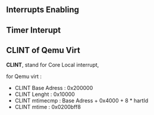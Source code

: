 ## Interrupts Enabling


## Timer Interupt


## CLINT of Qemu Virt

**CLINT**, stand for Core Local interrupt, 

for Qemu virt :

- CLINT Base Adress : 0x200000
- CLINT Lenght      : 0x10000
- CLINT mtimecmp    : Base Adress + 0x4000 + 8 * hartId  
- CLINT mtime       : 0x0200bff8